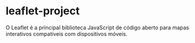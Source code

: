 # leaflet-project
O Leaflet é a principal biblioteca JavaScript de código aberto para mapas interativos compatíveis com dispositivos móveis.
